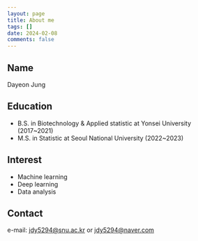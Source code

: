 ```yaml
---
layout: page
title: About me
tags: []
date: 2024-02-08
comments: false
---
```

    
## Name
Dayeon Jung

## Education
* B.S. in Biotechnology & Applied statistic at Yonsei University (2017~2021)
* M.S. in Statistic at Seoul National University (2022~2023)

## Interest
* Machine learning
* Deep learning
* Data analysis

## Contact
e-mail: jdy5294@snu.ac.kr or jdy5294@naver.com

